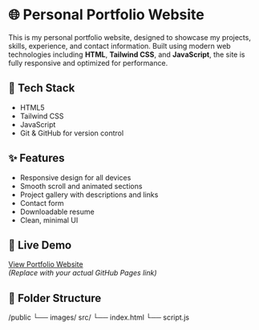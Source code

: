 # 🌐 Personal Portfolio Website

This is my personal portfolio website, designed to showcase my projects, skills, experience, and contact information. Built using modern web technologies including **HTML**, **Tailwind CSS**, and **JavaScript**, the site is fully responsive and optimized for performance.

## 🔧 Tech Stack
- HTML5
- Tailwind CSS
- JavaScript
- Git & GitHub for version control

## ✨ Features
- Responsive design for all devices
- Smooth scroll and animated sections
- Project gallery with descriptions and links
- Contact form
- Downloadable resume
- Clean, minimal UI

## 📌 Live Demo
[View Portfolio Website](https://github.com/vamsikrishnavetsa/personal-portfolio/)  
*(Replace with your actual GitHub Pages link)*

## 📁 Folder Structure
/public
└── images/
src/
└── index.html
└── script.js
